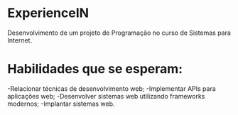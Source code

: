 # ExperienceIN

Desenvolvimento de um projeto de Programação no curso de Sistemas para Internet.

# Habilidades que se esperam:
-Relacionar técnicas de desenvolvimento web;
-Implementar APIs para aplicações web;
-Desenvolver sistemas web utilizando frameworks modernos;
-Implantar sistemas web.
